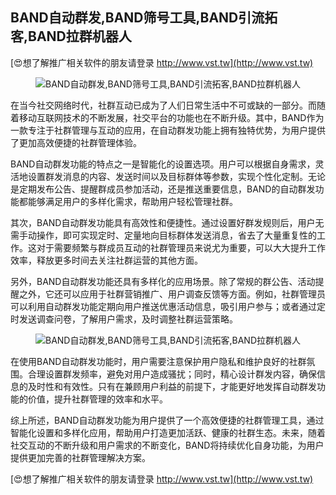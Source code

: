 ## **BAND自动群发,BAND筛号工具,BAND引流拓客,BAND拉群机器人**

[😍想了解推广相关软件的朋友请登录 http://www.vst.tw](http://www.vst.tw)

 <center><img src="https://vst.tw/MP4/tuiguang/png/2.png" alt="BAND自动群发,BAND筛号工具,BAND引流拓客,BAND拉群机器人"></center>

在当今社交网络时代，社群互动已成为了人们日常生活中不可或缺的一部分。而随着移动互联网技术的不断发展，社交平台的功能也在不断升级。其中，BAND作为一款专注于社群管理与互动的应用，在自动群发功能上拥有独特优势，为用户提供了更加高效便捷的社群管理体验。

BAND自动群发功能的特点之一是智能化的设置选项。用户可以根据自身需求，灵活地设置群发消息的内容、发送时间以及目标群体等参数，实现个性化定制。无论是定期发布公告、提醒群成员参加活动，还是推送重要信息，BAND的自动群发功能都能够满足用户的多样化需求，帮助用户轻松管理社群。

其次，BAND自动群发功能具有高效性和便捷性。通过设置好群发规则后，用户无需手动操作，即可实现定时、定量地向目标群体发送消息，省去了大量重复性的工作。这对于需要频繁与群成员互动的社群管理员来说尤为重要，可以大大提升工作效率，释放更多时间去关注社群运营的其他方面。

另外，BAND自动群发功能还具有多样化的应用场景。除了常规的群公告、活动提醒之外，它还可以应用于社群营销推广、用户调查反馈等方面。例如，社群管理员可以利用自动群发功能定期向用户推送优惠活动信息，吸引用户参与；或者通过定时发送调查问卷，了解用户需求，及时调整社群运营策略。

 <center><img src="https://vst.tw/MP4/tuiguang/png/6.png" alt="BAND自动群发,BAND筛号工具,BAND引流拓客,BAND拉群机器人"></center>

在使用BAND自动群发功能时，用户需要注意保护用户隐私和维护良好的社群氛围。合理设置群发频率，避免对用户造成骚扰；同时，精心设计群发内容，确保信息的及时性和有效性。只有在兼顾用户利益的前提下，才能更好地发挥自动群发功能的价值，提升社群管理的效率和水平。

综上所述，BAND自动群发功能为用户提供了一个高效便捷的社群管理工具，通过智能化设置和多样化应用，帮助用户打造更加活跃、健康的社群生态。未来，随着社交互动的不断升级和用户需求的不断变化，BAND将持续优化自身功能，为用户提供更加完善的社群管理解决方案。

[😍想了解推广相关软件的朋友请登录 http://www.vst.tw](http://www.vst.tw)



